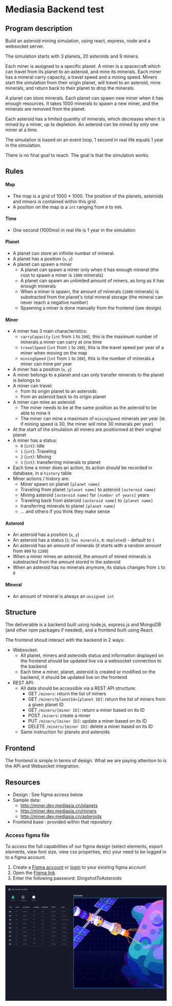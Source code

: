 # Mediasia Backend test

## Program description

Build an asteroid mining simulation, using react, express, node and a websocket server.

The simulation starts with 3 planets, 20 asteroids and 9 miners.

Each miner is assigned to a specific planet. A miner is a spacecraft which can travel from its planet to an asteroid, and mine its minerals.
Each miner has a mineral carry capacity, a travel speed and a mining speed. Miners start the simulation from their origin planet, will travel to an asteroid, mine minerals, and return back to their planet to drop the minerals.

A planet can store minerals. Each planet can spawn new miner when it has enough resources. It takes 1000 minerals to spawn a new miner, and the minerals are removed from the planet.

Each asteroid has a limited quantity of minerals, which decreases when it is mined by a miner, up to depletion. 
An asteroid can be mined by only one miner at a time.

The simulation is based on an event loop, 1 second in real life equals 1 year in the simulation.

There is no final goal to reach. The goal is that the simulation works.

## Rules

#### Map

- The map is a grid of 1000 * 1000. The position of the planets, asteroids and miners is contained within this grid.
- A position on the map is a `int` ranging from `0` to `999`.


#### Time

- One second (1000ms) in real life is 1 year in the simulation


#### Planet

- A planet can store an infinite number of mineral.
- A planet has a position (`x`, `y`)
- A planet can spawn a miner
	- A planet can spawn a miner only when it has enough mineral (the cost to spawn a miner is `1000` minerals)
	- A planet can spawn an unlimited amount of miners, as long as it has enough minerals
	- When a miner is spawn, the amount of minerals (`1000` minerals) is substracted from the planet's total mineral storage (the mineral can never reach a negative number)
	- Spawning a miner is done manually from the frontend (see design)


#### Miner

- A miner has 3 main characteristics:
	- `carryCapacity` (`int` from `1` to `200`), this is the maximum number of minerals a miner can carry at one time
	- `travelSpeed` (`int` from `1` to `200`), this is the travel speed per year of a miner when moving on the map
	- `miningSpeed` (`int` from `1` to `200`), this is the number of minerals a miner can mine per year
- A miner has a position (`x`, `y`)
- A miner belongs to a planet and can only transfer minerals to the planet is belongs to
- A miner can travel:
	- from its origin planet to an asteroids
    - from an asteroid back to its origin planet
- A miner can mine an asteroid:
	- The miner needs to be at the same position as the asteroid to be able to mine it
    - The miner can mine a maximum of `miningSpeed` minerals per year (ie. if mining speed is 30, the miner will mine 30 minerals per year)
- At the start of the simulation all miners are positionned at their original planet
- A miner has a status:
	- `0` (`int`): Idle
	- `1` (`int`): Traveling
	- `2` (`int`): Mining
	- `3` (`int`): transferring minerals to planet
- Each time a miner does an action, its action should be recorded in database, in a `history` table
- Miner actions / history are:
    - Miner spawn on planet `[planet name]`
	- Traveling from planet `[planet name]` to asteroid `[asteroid name]`
	- Mining asteroid `[asteroid name]` for `[number of years]` years
	- Traveling back from asteroid `[asteroid name]` to `[planet name]`
	- transferring minerals to planet `[planet name]`
	- ... and others if you think they make sense


#### Asteroid

- An asteroid has a position (`x`, `y`)
- An asteroid has a status (`1`: `has minerals`, `0`: `depleted`) - default to `1`
- An asteroid has an amount of minerals (it starts with a random amount from `800` to `1200`)
- When a miner mines an asteroid, the amount of mined minerals is substracted from the amount stored in the asteroid
- When an asteroid has no minerals anymore, its status changes from `1` to `0`


#### Mineral

- An amount of mineral is always an `unsigned int`




## Structure

The deliverable is a backend built using node.js, express.js and MongoDB (and other npm packages if needed), and a frontend built using React.

The frontend shoud interact with the backend in 2 ways:

- Websocket:
	- All planet, miners and asteroids status and information displayed on the frontend should be updated live via a websocket connection to the backend
	- Each time a miner, planet, asteroid is created or modified on the backend, it should be updated live on the frontend
- REST API:
	- All data should be accessible via a REST API structure:
		- GET `/miners`: return the list of miners
		- GET `/miners?planetId=[planet ID]`: return the list of miners from a given planet ID
		- GET `/miners/[miner ID]`: return a miner based on its ID
		- POST `/miners`: create a miner
		- PUT `/miners/[miner ID]`: update a miner based on its ID
		- DELETE `/miners/[miner ID]`: delete a miner based on its ID
	- Same instruction for planets and asteroids


## Frontend

The frontend is simple in terms of design. What we are paying attention to is the API and Websocket integration.

## Resources

- Design : See figma access below
- Sample data:
	- http://miner.dev.mediasia.cn/planets
	- http://miner.dev.mediasia.cn/miners
	- http://miner.dev.mediasia.cn/asteroids
- Frontend base : provided within that repository

### Access figma file

To access the full capabilities of our figma design (select elements, export elements, view font size, view css properties, etc) your need to be logged in to a figma account.

1. Create a [Figma account](https://figma.com) or [login](https://figma.com) to your existing figma account
2. Open the [Figma link](https://www.figma.com/file/OX9KUE33QGTyaSfpiBMsEN/%5BSlingshot%5D-Asteroids---Javascript-Development-Test)
3. Enter the following password: SlingshotToAsteroids



![List of miners](/images/miners.png)

